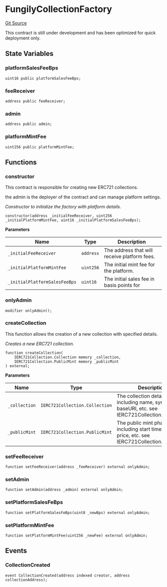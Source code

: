 # FungilyCollectionFactory
[Git Source](https://github.com/fungilyxyz/Fungily-sc/blob/7747b2c98c7f286c31767f1054d8cd364f24a13f/src/Fungily-NFTs-Launchpad/Fungily.sol)

This contract is still under development and has been optimized for quick deployment only.


## State Variables
### platformSalesFeeBps

```solidity
uint16 public platformSalesFeeBps;
```


### feeReceiver

```solidity
address public feeReceiver;
```


### admin

```solidity
address public admin;
```


### platformMintFee

```solidity
uint256 public platformMintFee;
```


## Functions
### constructor

This contract is responsible for creating new ERC721 collections.

the admin is the deployer of the contract and can manage platform settings.

*Constructor to initialize the factory with platform details.*


```solidity
constructor(address _initialFeeReceiver, uint256 _initialPlatformMintFee, uint16 _initialPlatformSalesFeeBps);
```
**Parameters**

|Name|Type|Description|
|----|----|-----------|
|`_initialFeeReceiver`|`address`|The address that will receive platform fees.|
|`_initialPlatformMintFee`|`uint256`|The initial mint fee for the platform.|
|`_initialPlatformSalesFeeBps`|`uint16`|The initial sales fee in basis points for|


### onlyAdmin


```solidity
modifier onlyAdmin();
```

### createCollection

This function allows the creation of a new collection with specified details.

*Creates a new ERC721 collection.*


```solidity
function createCollection(
    IERC721Collection.Collection memory _collection,
    IERC721Collection.PublicMint memory _publicMint
) external;
```
**Parameters**

|Name|Type|Description|
|----|----|-----------|
|`_collection`|`IERC721Collection.Collection`|The collection details including name, symbol, baseURI, etc. see IERC721Collection.Collection|
|`_publicMint`|`IERC721Collection.PublicMint`|The public mint phase details including start time, end time, price, etc. see IERC721Collection.PublicMint|


### setFeeReceiver


```solidity
function setFeeReceiver(address _feeReceiver) external onlyAdmin;
```

### setAdmin


```solidity
function setAdmin(address _admin) external onlyAdmin;
```

### setPlatformSalesFeBps


```solidity
function setPlatformSalesFeBps(uint8 _newBps) external onlyAdmin;
```

### setPlatformMintFee


```solidity
function setPlatformMintFee(uint256 _newFee) external onlyAdmin;
```

## Events
### CollectionCreated

```solidity
event CollectionCreated(address indexed creator, address collectionAddress);
```

